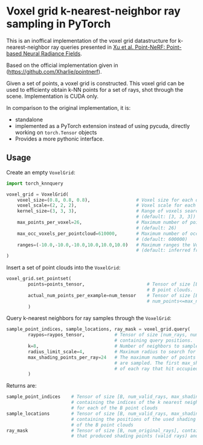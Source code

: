 # Voxel grid k-nearest-neighbor ray sampling in PyTorch

This is an inoffical implementation of the voxel grid datastructure for k-nearest-neighbor ray queries presented in [Xu et al. Point-NeRF: Point-based Neural Radiance Fields](https://arxiv.org/abs/2201.08845).

Based on the official implementation given in (https://github.com/Xharlie/pointnerf).

Given a set of points, a voxel grid is constructed. This voxel grid can be used to efficienty obtain k-NN points for a set of rays, shot through the scene. Implementation is CUDA only.

In comparison to the original implementation, it is:
- standalone
- implemented as a PyTorch extension instead of using pycuda, directly working on `torch.Tensor` objects
- Provides a more pythonic interface.


## Usage

Create an empty `VoxelGrid`:

```python
import torch_knnquery

voxel_grid = VoxelGrid(
    voxel_size=(0.8, 0.8, 0.8),                 # Voxel size for each dimension
    voxel_scale=(2, 2, 2),                      # Voxel scale for each dimension
    kernel_size=(3, 3, 3),                      # Range of voxels searched for neighbors 
                                                # (default: [3, 3, 3])
    max_points_per_voxel=26,                    # Maximum number of points stored in a voxel 
                                                # (default: 26)
    max_occ_voxels_per_pointcloud=610000,       # Maximum number of occupied voxels per point cloud 
                                                # (default: 600000)
    ranges=(-10.0,-10.0,-10.0,10.0,10.0,10.0)   # Maximum ranges the VoxelGrid spans 
                                                # (default: inferred from data)
)

```

Insert a set of point clouds into the `VoxelGrid`:
```python
voxel_grid.set_pointset(
        points=points_tensor,                       # Tensor of size [B, max_num_points, 3] containing 
                                                    # B point clouds.
        actual_num_points_per_example=num_tensor    # Tensor of size [B] containing the actual
                                                    # num_points<=max_num_points for each point cloud.
        )

```

Query k-nearest neighbors for ray samples through the `VoxelGrid`:
```python
sample_point_indices, sample_locations, ray_mask = voxel_grid.query(
        raypos=raypos_tensor,           # Tensor of size [num_rays, num_samples_per_ray, 3] 
                                        # containing query positions.
        k=8,                            # Number of neighbors to sample for each ray sample 
        radius_limit_scale=4,           # Maximum radius to search for neighbors in
        max_shading_points_per_ray=24   # The maximum number of points per ray for which neighbors 
                                        # are sampled. The first max_shading_points_per_ray samples 
                                        # of each ray that hit occupied voxels return neighbors.
        )
```

Returns are:
```python
sample_point_indices    # Tensor of size [B, num_valid_rays, max_shading_points_per_ray, k]
                        # containing the indices of the k nearest neighbors in points_tensor
                        # for each of the B point clouds
sample_locations        # Tensor of size [B, num_valid_rays, max_shading_points_per_ray, 3]
                        # containing the positions of the used shading points for each
                        # of the B point clouds
ray_mask                # Tensor of size [B, num_original_rays], containing 1 for rays
                        # that produced shading points (valid rays) and 0 for others.

```
